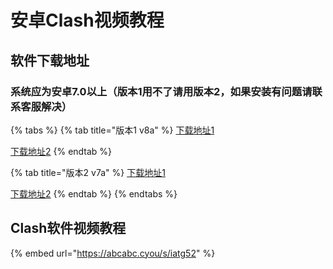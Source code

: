 # 安卓Clash视频教程

## 软件下载地址

### 系统应为安卓7.0以上（版本1用不了请用版本2，如果安装有问题请联系客服解决）

{% tabs %}
{% tab title="版本1 v8a" %}
[下载地址1](https://abcabc.cyou/s/dm1lnu)

[下载地址2](https://airnet.lanzoui.com/iAbHvq8jsub)
{% endtab %}

{% tab title="版本2 v7a" %}
[下载地址1](https://abcabc.cyou/s/3w1224)

[下载地址2](https://airnet.lanzoui.com/id9q6q8jsxe)
{% endtab %}
{% endtabs %}

## Clash软件视频教程

{% embed url="https://abcabc.cyou/s/iatg52" %}

